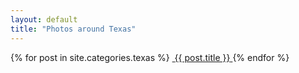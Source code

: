 ```yaml
---
layout: default
title: "Photos around Texas"
---
```


<section class="gallery-wrapper">
	<div class="container photos">
		<div class="grid">
			{% for post in site.categories.texas %}
				<a class="gallery-photo" href="{{{ site.url }}{{ site.baseurl }}{{ post.url }}">
					<img src="{{{ site.url }}{{ site.baseurl }}{{ post.base-path }}/{{ post.image-name }}-sm.jpg" alt="">
					<span class="caption">{{ post.title }}</span>
				</a>
			{% endfor %}
		</div>
	</div>
</section>
